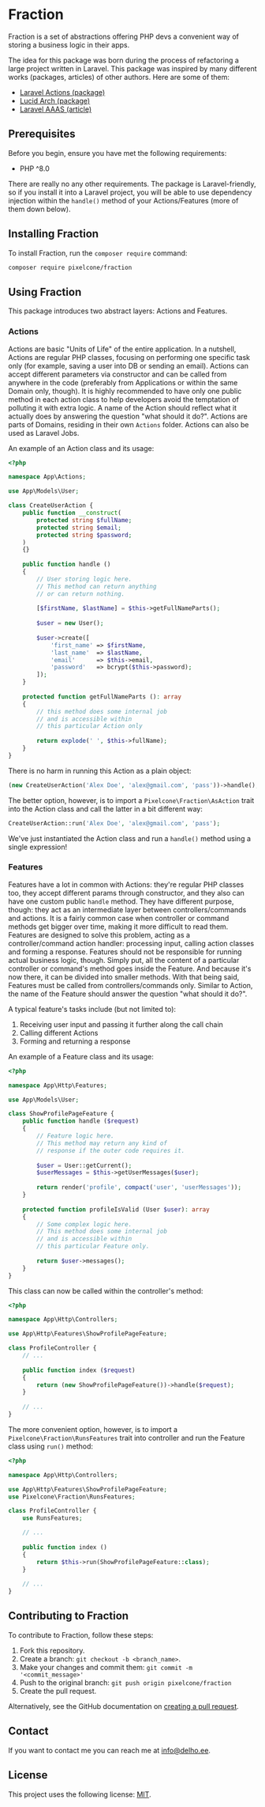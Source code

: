 # Fraction

Fraction is a set of abstractions offering PHP devs a convenient way of storing a business logic in their apps.

The idea for this package was born during the process of refactoring a large project written in Laravel.
This package was inspired by many different works (packages, articles) of other authors. Here are some of them:
- [Laravel Actions (package)](https://www.laravelactions.com/)
- [Lucid Arch (package)](https://lucidarch.dev/)
- [Laravel AAAS (article)](https://wendelladriel.com/blog/laravel-aaas-actions-as-a-service/#how-to-implement-the-aaas-pattern)

## Prerequisites

Before you begin, ensure you have met the following requirements:
* PHP ^8.0

There are really no any other requirements. The package is Laravel-friendly, so if you install it into a Laravel project,
you will be able to use dependency injection within the `handle()` method of your Actions/Features (more of them down below).

## Installing Fraction

To install Fraction, run the `composer require` command:

```bash
composer require pixelcone/fraction
```

## Using Fraction

This package introduces two abstract layers: Actions and Features.

### Actions

Actions are basic "Units of Life" of the entire application. In a nutshell, Actions are regular PHP classes, focusing on
performing one specific task only (for example, saving a user into DB or sending an email). Actions can accept different
parameters via constructor and can be called from anywhere in the code (preferably from Applications or within the same
Domain only, though). It is highly recommended to have only one public method in each action class to help developers
avoid the temptation of polluting it with extra logic. A name of the Action should reflect what it actually does by
answering the question "what should it do?". Actions are parts of Domains, residing in their own `Actions` folder.
Actions can also be used as Laravel Jobs.

An example of an Action class and its usage:

```php
<?php

namespace App\Actions;

use App\Models\User;

class CreateUserAction {    
    public function __construct(
        protected string $fullName;
        protected string $email;
        protected string $password;
    )
    {}
    
    public function handle ()
    {
        // User storing logic here.
        // This method can return anything
        // or can return nothing.
        
        [$firstName, $lastName] = $this->getFullNameParts();
        
        $user = new User();
        
        $user->create([
            'first_name' => $firstName,
            'last_name'  => $lastName,
            'email'      => $this->email,
            'password'   => bcrypt($this->password);
        ]);
    }
    
    protected function getFullNameParts (): array
    {
        // this method does some internal job
        // and is accessible within
        // this particular Action only
        
        return explode(' ', $this->fullName);
    }
}
```

There is no harm in running this Action as a plain object:

```php
(new CreateUserAction('Alex Doe', 'alex@gmail.com', 'pass'))->handle();
```

The better option, however, is to import a `Pixelcone\Fraction\AsAction` trait into the Action class
and call the latter in a bit different way:

```php
CreateUserAction::run('Alex Doe', 'alex@gmail.com', 'pass');
```

We've just instantiated the Action class and run a `handle()` method using a single expression!

### Features

Features have a lot in common with Actions: they're regular PHP classes too, they accept different params through
constructor, and they also can have one custom public `handle` method. They have different purpose, though: they act as
an intermediate layer between controllers/commands and actions. It is a fairly common case when controller or command
methods get bigger over time, making it more difficult to read them. Features are designed to solve this problem, acting
as a controller/command action handler: processing input, calling action classes and forming a response. Features should
not be responsible for running actual business logic, though. Simply put, all the content of a particular controller or
command's method goes inside the Feature. And because it's now there, it can be divided into smaller methods. With that
being said, Features must be called from controllers/commands only. Similar to Action, the name of the Feature should
answer the question "what should it do?".

A typical feature's tasks include (but not limited to):

1. Receiving user input and passing it further along the call chain
2. Calling different Actions
3. Forming and returning a response

An example of a Feature class and its usage:

```php
<?php

namespace App\Http\Features;

use App\Models\User;

class ShowProfilePageFeature {    
    public function handle ($request)
    {
        // Feature logic here.
        // This method may return any kind of
        // response if the outer code requires it.
        
        $user = User::getCurrent();
        $userMessages = $this->getUserMessages($user);
        
        return render('profile', compact('user', 'userMessages'));
    }
    
    protected function profileIsValid (User $user): array
    {
        // Some complex logic here.
        // This method does some internal job
        // and is accessible within
        // this particular Feature only.
        
        return $user->messages();
    }
}
```

This class can now be called within the controller's method:

```php
<?php

namespace App\Http\Controllers;

use App\Http\Features\ShowProfilePageFeature;

class ProfileController {
    // ...
    
    public function index ($request)
    {
        return (new ShowProfilePageFeature())->handle($request);
    }
    
    // ...
}
```

The more convenient option, however, is to import a `Pixelcone\Fraction\RunsFeatures` trait into
controller and run the Feature class using `run()` method:

```php
<?php

namespace App\Http\Controllers;

use App\Http\Features\ShowProfilePageFeature;
use Pixelcone\Fraction\RunsFeatures;

class ProfileController {
    use RunsFeatures;

    // ...
    
    public function index ()
    {
        return $this->run(ShowProfilePageFeature::class);
    }
    
    // ...
}
```

## Contributing to Fraction
To contribute to Fraction, follow these steps:

1. Fork this repository.
2. Create a branch: `git checkout -b <branch_name>`.
3. Make your changes and commit them: `git commit -m '<commit_message>'`
4. Push to the original branch: `git push origin pixelcone/fraction`
5. Create the pull request.

Alternatively, see the GitHub documentation on [creating a pull request](https://help.github.com/en/github/collaborating-with-issues-and-pull-requests/creating-a-pull-request).

## Contact

If you want to contact me you can reach me at <info@delho.ee>.

## License

This project uses the following license: [MIT](https://spdx.org/licenses/MIT.html).